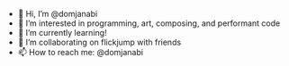 - 👋 Hi, I’m @domjanabi
- 👀 I’m interested in programming, art, composing, and performant code
- 🌱 I’m currently learning!
- 💞️ I’m collaborating on flickjump with friends
- 📫 How to reach me: @domjanabi

<!---
domjanabi/domjanabi is a ✨ special ✨ repository because its `README.md` (this file) appears on your GitHub profile.
You can click the Preview link to take a look at your changes.
--->
